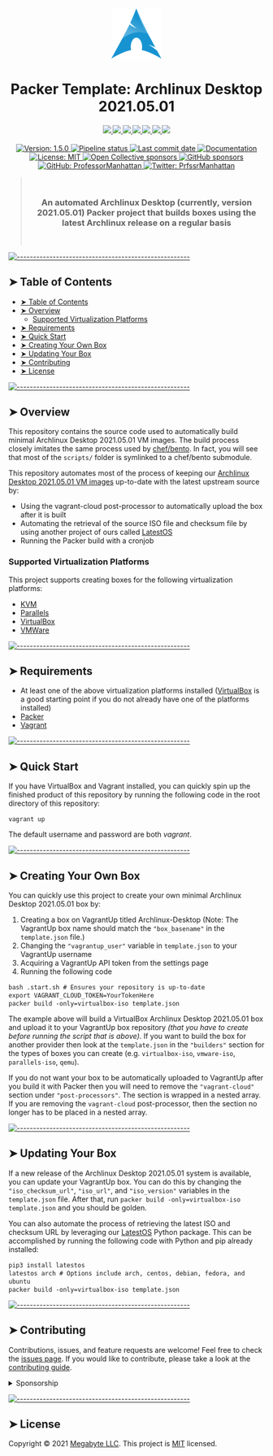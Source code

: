 <!-- ⚠️ This README has been generated from the file(s) "./.modules/docs/blueprint-readme.md" ⚠️--><div align="center">
  <center>
    <a href="https://gitlab.com/megabyte-labs/packer/archlinux-desktop" title="Archlinux Desktop 2021.05.01 GitLab page" target="_blank">
      <img width="100" height="100" alt="Archlinux Desktop 2021.05.01 logo" src="./logo.png" />
    </a>
  </center>
</div>
<div align="center">
  <center><h1 align="center">Packer Template: Archlinux Desktop 2021.05.01</h1></center>
</div>

<div align="center">
  <h4 align="center">
    <a href="https://megabyte.space" title="Megabyte Labs homepage" target="_blank">
      <img src="https://gitlab.com/megabyte-labs/assets/-/raw/master/svg/home-solid.svg" />
    </a>
    <a href="https://app.vagrantup.com/Megabyte/boxes/Archlinux-Desktop" title="Archlinux Desktop 2021.05.01 box on VagrantUp.com" target="_blank">
      <img height="50" src="https://gitlab.com/megabyte-labs/assets/-/raw/master/svg/vagrant.svg" />
    </a>
    <a href="https://gitlab.com/megabyte-labs/packer/archlinux-desktop/-/blob/master/CONTRIBUTING.md" title="Learn about contributing" target="_blank">
      <img src="https://gitlab.com/megabyte-labs/assets/-/raw/master/svg/contributing-solid.svg" />
    </a>
    <a href="https://www.patreon.com/ProfessorManhattan" title="Support us on Patreon" target="_blank">
      <img src="https://gitlab.com/megabyte-labs/assets/-/raw/master/svg/support-solid.svg" />
    </a>
    <a href="https://app.slack.com/client/T01ABCG4NK1/C01NN74H0LW/details/" title="Slack chat room" target="_blank">
      <img src="https://gitlab.com/megabyte-labs/assets/-/raw/master/svg/chat-solid.svg" />
    </a>
    <a href="https://github.com/ProfessorManhattan/packer-archlinux-desktop" title="GitHub mirror" target="_blank">
      <img src="https://gitlab.com/megabyte-labs/assets/-/raw/master/svg/github-solid.svg" />
    </a>
    <a href="https://gitlab.com/megabyte-labs/packer/archlinux-desktop" title="GitLab repository" target="_blank">
      <img src="https://gitlab.com/megabyte-labs/assets/-/raw/master/svg/gitlab-solid.svg" />
    </a>
  </h4>
  <p align="center">
    <a href="https://gitlab.com/megabyte-labs/npm/archlinux-desktop" target="_blank">
      <img alt="Version: 1.5.0" src="https://img.shields.io/badge/version-1.5.0-blue.svg?cacheSeconds=2592000" />
    </a>
    <a href="https://gitlab.com/megabyte-labs/packer/archlinux-desktop/commits/master" target="_blank">
      <img alt="Pipeline status" src="https://gitlab.com/megabyte-labs/packer/archlinux-desktop/badges/master/pipeline.svg">
    </a>
    <a href="https://gitlab.com/megabyte-labs/packer/archlinux-desktop" target="_blank">
      <img alt="Last commit date" src="https://img.shields.io/github/last-commit/ProfessorManhattan/packer-archlinux-desktop?logo=git&logoColor=white&style=flat" />
    </a>
    <a href="https://megabyte.space/docs/packer" target="_blank">
      <img alt="Documentation" src="https://img.shields.io/badge/documentation-yes-brightgreen.svg?style=flat" />
    </a>
    <a href="https://gitlab.com/megabyte-labs/packer/archlinux-desktop/-/raw/master/LICENSE" target="_blank">
      <img alt="License: MIT" src="https://img.shields.io/badge/license-MIT-yellow.svg?style=flat" />
    </a>
    <a href="https://opencollective.com/megabytelabs" title="Support us on Open Collective" target="_blank">
      <img alt="Open Collective sponsors" src="https://img.shields.io/opencollective/sponsors/megabytelabs?label=Open%20Collective%20sponsors&logo=data:image/png;base64,iVBORw0KGgoAAAANSUhEUgAAACAAAAAgBAMAAACBVGfHAAAAElBMVEUAAACvzfmFsft4pfD////w+P9tuc5RAAAABHRSTlMAFBERkdVu1AAAAFxJREFUKM9jgAAXIGBAABYXMHBA4yNEXGBAAU2BMz4FIIYTNhtFgRjZPkagFAuyAhGgHAuKAlQBCBtZB4gzQALoDsN0Oobn0L2PEUCoQYgZyOjRQFiJA67IRrEbAJImNwFBySjCAAAAAElFTkSuQmCC&style=flat" />
    </a>
    <a href="https://github.com/ProfessorManhattan" title="Support us on GitHub" target="_blank">
      <img alt="GitHub sponsors" src="https://img.shields.io/github/sponsors/ProfessorManhattan?label=GitHub%20sponsors&logo=github&style=flat" />
    </a>
    <a href="https://github.com/ProfessorManhattan" target="_blank">
      <img alt="GitHub: ProfessorManhattan" src="https://img.shields.io/github/followers/ProfessorManhattan?style=social" target="_blank" />
    </a>
    <a href="https://twitter.com/PrfssrManhattan" target="_blank">
      <img alt="Twitter: PrfssrManhattan" src="https://img.shields.io/twitter/url/https/twitter.com/PrfssrManhattan.svg?style=social&label=Follow%20%40PrfssrManhattan" />
    </a>
  </p>
</div>

> </br><h3 align="center">**An automated Archlinux Desktop (currently, version 2021.05.01) Packer project that builds boxes using the latest Archlinux release on a regular basis**</h3></br>

<!--TERMINALIZER![terminalizer_title](https://gitlab.com/megabyte-labs/ansible-roles/role_name/-/raw/master/.demo.gif)TERMINALIZER-->

[![-----------------------------------------------------](https://raw.githubusercontent.com/andreasbm/readme/master/assets/lines/aqua.png)](#table-of-contents)

## ➤ Table of Contents

- [➤ Table of Contents](#-table-of-contents)
- [➤ Overview](#-overview)
  - [Supported Virtualization Platforms](#supported-virtualization-platforms)
- [➤ Requirements](#-requirements)
- [➤ Quick Start](#-quick-start)
- [➤ Creating Your Own Box](#-creating-your-own-box)
- [➤ Updating Your Box](#-updating-your-box)
- [➤ Contributing](#-contributing)
- [➤ License](#-license)

[![-----------------------------------------------------](https://raw.githubusercontent.com/andreasbm/readme/master/assets/lines/aqua.png)](#overview)

## ➤ Overview

This repository contains the source code used to automatically build minimal Archlinux Desktop 2021.05.01 VM images. The build process closely imitates the same process used by [chef/bento](https://github.com/chef/bento). In fact, you will see that most of the `scripts/` folder is symlinked to a chef/bento submodule.

This repository automates most of the process of keeping our [Archlinux Desktop 2021.05.01 VM images](https://app.vagrantup.com/Megabyte/boxes/Archlinux-Desktop) up-to-date with the latest upstream source by:

- Using the vagrant-cloud post-processor to automatically upload the box after it is built
- Automating the retrieval of the source ISO file and checksum file by using another project of ours called [LatestOS](https://pypi.org/project/latestos/)
- Running the Packer build with a cronjob

### Supported Virtualization Platforms

This project supports creating boxes for the following virtualization platforms:

- [KVM](https://gitlab.com/megabyte-labs/ansible-roles/kvm) <!-- SUPPORTED_OS_KVM -->
- [Parallels](https://gitlab.com/megabyte-labs/ansible-roles/parallels) <!-- SUPPORTED_OS_PARALLELS -->
- [VirtualBox](https://gitlab.com/megabyte-labs/ansible-roles/virtualbox) <!-- SUPPORTED_OS_VIRTUALBOX -->
- [VMWare](https://gitlab.com/megabyte-labs/ansible-roles/vmware) <!-- SUPPORTED_OS_VMWARE -->

[![-----------------------------------------------------](https://raw.githubusercontent.com/andreasbm/readme/master/assets/lines/aqua.png)](#requirements)

## ➤ Requirements

- At least one of the above virtualization platforms installed ([VirtualBox](https://gitlab.com/megabyte-labs/ansible-roles/virtualbox) is a good starting point if you do not already have one of the platforms installed)
- [Packer](https://gitlab.com/megabyte-labs/ansible-roles/packer)
- [Vagrant](https://gitlab.com/megabyte-labs/ansible-roles/vagrant)

[![-----------------------------------------------------](https://raw.githubusercontent.com/andreasbm/readme/master/assets/lines/aqua.png)](#quick-start)

## ➤ Quick Start

If you have VirtualBox and Vagrant installed, you can quickly spin up the finished product of this repository by running the following code in the root directory of this repository:

```shell
vagrant up
```

The default username and password are both _vagrant_.

[![-----------------------------------------------------](https://raw.githubusercontent.com/andreasbm/readme/master/assets/lines/aqua.png)](#creating-your-own-box)

## ➤ Creating Your Own Box

You can quickly use this project to create your own minimal Archlinux Desktop 2021.05.01 box by:

1. Creating a box on VagrantUp titled Archlinux-Desktop (Note: The VagrantUp box name should match the `"box_basename"` in the `template.json` file.)
2. Changing the `"vagrantup_user"` variable in `template.json` to your VagrantUp username
3. Acquiring a VagrantUp API token from the settings page
4. Running the following code

```shell
bash .start.sh # Ensures your repository is up-to-date
export VAGRANT_CLOUD_TOKEN=YourTokenHere
packer build -only=virtualbox-iso template.json
```

The example above will build a VirtualBox Archlinux Desktop 2021.05.01 box and upload it to your VagrantUp box repository _(that you have to create before running the script that is above)_. If you want to build the box for another provider then look at the `template.json` in the `"builders"` section for the types of boxes you can create (e.g. `virtualbox-iso`, `vmware-iso`, `parallels-iso`, `qemu`).

If you do not want your box to be automatically uploaded to VagrantUp after you build it with Packer then you will need to remove the `"vagrant-cloud"` section under `"post-processors"`. The section is wrapped in a nested array. If you are removing the `vagrant-cloud` post-processor, then the section no longer has to be placed in a nested array.

[![-----------------------------------------------------](https://raw.githubusercontent.com/andreasbm/readme/master/assets/lines/aqua.png)](#updating-your-box)

## ➤ Updating Your Box

If a new release of the Archlinux Desktop 2021.05.01 system is available, you can update your VagrantUp box. You can do this by changing the `"iso_checksum_url"`, `"iso_url"`, and `"iso_version"` variables in the `template.json` file. After that, run `packer build -only=virtualbox-iso template.json` and you should be golden.

You can also automate the process of retrieving the latest ISO and checksum URL by leveraging our [LatestOS](https://pypi.org/project/latestos/) Python package. This can be accomplished by running the following code with Python and pip already installed:

```shell
pip3 install latestos
latestos arch # Options include arch, centos, debian, fedora, and ubuntu
packer build -only=virtualbox-iso template.json
```

[![-----------------------------------------------------](https://raw.githubusercontent.com/andreasbm/readme/master/assets/lines/aqua.png)](#contributing)

## ➤ Contributing

Contributions, issues, and feature requests are welcome! Feel free to check the [issues page](https://gitlab.com/megabyte-labs/packer/Archlinux-Desktop/-/issues). If you would like to contribute, please take a look at the [contributing guide](https://gitlab.com/megabyte-labs/packer/Archlinux-Desktop/-/blob/master/CONTRIBUTING.md).

<details>
<summary>Sponsorship</summary>
<br/>
<blockquote>
<br/>
I create open source projects out of love. Although I have a job, shelter, and as much fast food as I can handle, it would still be pretty cool to be appreciated by the community for something I have spent a lot of time and money on. Please consider sponsoring me! Who knows? Maybe I will be able to quit my job and publish open source full time.
<br/><br/>Sincerely,<br/><br/>

**_Brian Zalewski_**<br/><br/>

</blockquote>

<a href="https://www.patreon.com/ProfessorManhattan">
  <img src="https://c5.patreon.com/external/logo/become_a_patron_button@2x.png" width="160">
</a>

</details>

[![-----------------------------------------------------](https://raw.githubusercontent.com/andreasbm/readme/master/assets/lines/aqua.png)](#license)

## ➤ License

Copyright © 2021 [Megabyte LLC](https://megabyte.space). This project is [MIT](https://gitlab.com/megabyte-labs/packer/Archlinux-Desktop/-/raw/master/LICENSE) licensed.

